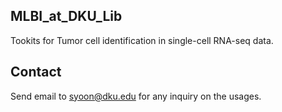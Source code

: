 ## MLBI_at_DKU_Lib 
Tookits for Tumor cell identification in single-cell RNA-seq data.

## Contact
Send email to syoon@dku.edu for any inquiry on the usages.

